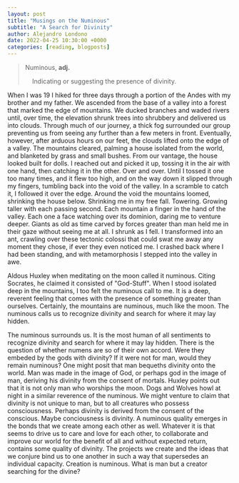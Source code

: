 ```yaml
---
layout: post
title: "Musings on the Numinous"
subtitle: "A Search for Divinity"
author: Alejandro Londono
date: 2022-04-25 10:30:00 +0000
categories: [reading, blogposts]
---
```


> Numinous, __adj.__ 
>
> &nbsp;&nbsp;&nbsp;&nbsp;Indicating or suggesting the presence of divinity.

When I was 19 I hiked for three days through a portion of the Andes with my brother and my father. We ascended from the base of a valley into a forest that marked the edge of mountains. We ducked branches and waded rivers until, over time, the elevation shrunk trees into shrubbery and delivered us into clouds. Through much of our journey, a thick fog surrounded our group preventing us from seeing any further than a few meters in front. Eventually, however, after arduous hours on our feet, the clouds lifted onto the edge of a valley. The mountains cleared, palming a house isolated from the world, and blanketed by grass and small bushes. From our vantage, the house looked built for dolls. I reached out and picked it up, tossing it in the air with one hand, then catching it in the other. Over and over. Until I tossed it one too many times, and it flew too high, and on the way down it slipped through my fingers, tumbling back into the void of the valley. In a scramble to catch it, I followed it over the edge. Around the void the mountains loomed, shrinking the house below. Shrinking me in my free fall. Towering. Growing taller with each passing second. Each mountain a finger in the hand of the valley. Each one a face watching over its dominion, daring me to venture deeper. Giants as old as time carved by forces greater than man held me in their gaze without seeing me at all. I shrunk as I fell. I transformed into an ant, crawling over these tectonic colossi that could swat me away any moment they chose, if ever they even noticed me. I crashed back where I had been standing, and with metamorphosis I stepped into the valley in awe.

Aldous Huxley when meditating on the moon called it numinous. Citing Socrates, he claimed it consisted of "God-Stuff". When I stood isolated deep in the mountains, I too felt the numinous call to me.
It is a deep, reverent feeling that comes with the presence of something greater than ourselves. Certainly, the mountains are numinous, much like the moon. The numinous calls us to recognize divinity and search for where it may lay hidden. 

The numinous surrounds us. It is the most human of all sentiments to recognize divinity and search for where it may lay hidden. There is the question of whether numens are so of their own accord. Were they embeded by the gods with divinity? If it were not for man, would they remain numinous? One might posit that man bequeths divinity onto the world. Man was made in the image of God, or perhaps god in the image of man, deriving his divinity from the consent of mortals. Huxley points out that it is not only man who worships the moon. Dogs and Wolves howl at night in a similar reverence of the numinous. We might venture to claim that divinity is not unique to man, but to all creatures who possess consciousness. Perhaps divinity is derived from the consent of the conscious. Maybe conciousness is divinity. A numinous quality emerges in the bonds that we create among each other as well. Whatever it is that seems to drive us to care and love for each other, to collaborate and improve our world for the benefit of all and without expected return, contains some quality of divinity. The projects we create and the ideas that we conjure bind us to one another in such a way that supersedes an individual capacity. Creation is numinous. What is man but a creator searching for the divine?

